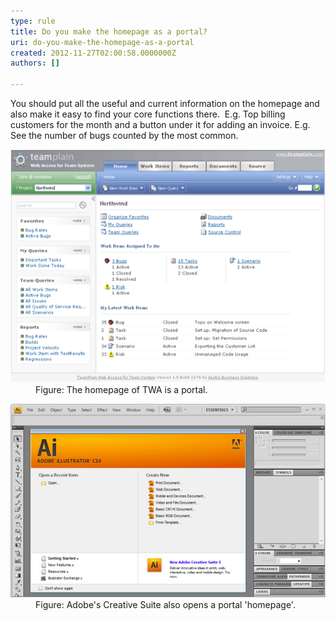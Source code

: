 ```yaml
---
type: rule
title: Do you make the homepage as a portal?
uri: do-you-make-the-homepage-as-a-portal
created: 2012-11-27T02:00:58.0000000Z
authors: []

---
```


 
You should put all the useful and current information on the homepage and also make it easy to find your core functions there.
   ​
E.g. Top billing customers for the month and a button under it for adding an invoice.
E.g. See the number of bugs counted by the most common.
<dl class="image"><dt><img src="../../assets/HomepagePortal.png" alt="TWA"></dt>
<dd>Figure: The homepage of TWA is a portal.</dd></dl><dl class="image"><dt><img src="../../assets/HomepagePortalSoftware.jpg" alt="Adobe Illustrator"></dt>
<dd>Figure: Adobe's Creative Suite also opens a portal 'homepage'.</dd></dl>
